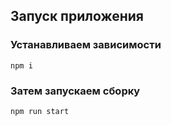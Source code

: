 ## Запуск приложения

### Устанавливаем зависимости 
```
npm i
```

### Затем запускаем сборку 
```
npm run start
```